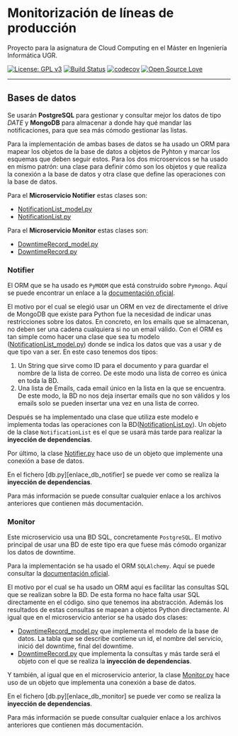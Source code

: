 # Monitorización de líneas de producción
Proyecto para la asignatura de Cloud Computing en el Máster en Ingeniería Informática UGR.
 
 
[![License: GPL v3](https://img.shields.io/badge/License-GPLv3-blue.svg)](https://www.gnu.org/licenses/gpl-3.0)
[![Build Status](https://travis-ci.org/ibe16/CC-19-20-Proyecto.svg?branch=master)](https://travis-ci.org/ibe16/CC-19-20-Proyecto)
[![codecov](https://codecov.io/gh/ibe16/CC-19-20-Proyecto/branch/master/graph/badge.svg)](https://codecov.io/gh/ibe16/CC-19-20-Proyecto)
[![Open Source Love](https://badges.frapsoft.com/os/v1/open-source.png?v=103)](https://github.com/ellerbrock/open-source-badges/)
 
 
---

## Bases de datos
Se usarán **PostgreSQL** para gestionar y consultar mejor los datos de tipo *DATE* y  **MongoDB** para almacenar a donde hay qué mandar las notificaciones, para que sea más cómodo gestionar las listas.

Para la implementación de ambas bases de datos se ha usado un ORM para mapear los objetos de la base de datos a objetos de Pyhton y marcar los esquemas que deben seguir estos. Para los dos microservicos se ha usado en mismo patrón: una clase para definir cómo son los objetos y que realiza la conexión a la base de datos y otra clase que define las operaciones con la base de datos. 

Para el **Microservicio Notifier** estas clases son:
- [NotificationList_model.py][enlace_NotificationList_model]
- [NotificationList.py][enlace_NotificationList]

Para el **Microservicio Monitor** estas clases son:
- [DowntimeRecord_model.py][enlace_DowntimeRecord_model]
- [DowntimeRecord.py][enlace_DowntimeRecord]

### Notifier
El ORM que se ha usado es `PyMODM` que está construido sobre `Pymongo`. Aquí se puede encontrar un enlace a la [documentación oficial][offi_docu_pymodm].

El motivo por el cual se elegió usar un ORM en vez de directamente el drive de MongoDB que existe para Python fue la necesidad de indicar unas restricciones sobre los datos. En concreto, en los emails que se almacenan, no deben ser una cadena cualquiera si no un email válido. Con el ORM es tan simple como hacer una clase que sea tu modelo ([NotificationList_model.py][enlace_NotificationList_model]) donde se indica los datos que vas a usar y de que tipo van a ser. En este caso tenemos dos tipos:
1. Un String que sirve como ID para el documento y para guardar el nombre de la lista de correo. De este modo una lista de correo es única en toda la BD.
2. Una lista de Emails, cada email único en la lista en la que se encuentra. De este modo, la BD no nos deja insertar emails que no son válidos y los emails solo se pueden insertar una vez en una lista de correo.

Después se ha implementado una clase que utiliza este modelo e implementa todas las operaciones con la BD([NotificationList.py][enlace_NotificationList]). Un objeto de la clase `NotificationList` es el que se usará más tarde para realizar la **inyección de dependencias**.

Por último, la clase [Notifier.py][enlace_Notifier] hace uso de un objeto que implemente una conexión a base de datos.

En el fichero [db.py][enlace_db_notifier] se puede ver como se realiza la **inyección de dependencias**.

Para más información se puede consultar cualquier enlace a los archivos anteriores que contienen más documentación.

### Monitor
Este microservicio usa una BD SQL, concretamente `PostgreSQL`. El motivo principal de usar una BD de este tipo era que fuese más cómodo organizar los datos de downtime. 

Para la implementación se ha usado el ORM `SQLAlchemy`. Aquí se puede consultar la [documentación oficial][offi_docu_sqlalchemy].

El motivo por el cual se ha usado un ORM aquí es facilitar las consultas SQL que se realizan sobre la BD. De esta forma no hace falta usar SQL directamente en el código. sino que tenemos ina abstracción. Además los resultados de estas consultas se mapean a objetos Python directamente. Al igual que en el microservicio anterior se ha usado dos clases:
- [DowntimeRecord_model.py][enlace_DowntimeRecord_model] que implementa el modelo de la base de datos. La tabla que se describe contiene un id, el nombre del servicio, inició del downtime, final del downtime.
- [DowntimeRecord.py][enlace_DowntimeRecord] que implementa la consultas y más tarde será el objeto con el que se realiza la **inyección de dependencias**.

Y también, al igual que en el microservicio anterior, la clase [Monitor.py][enlace_monitor] hace uso de un objeto que implementa una conexión a base de datos. 

En el fichero [db.py][enlace_db_monitor] se puede ver como se realiza la **inyección de dependencias**.

Para más información se puede consultar cualquier enlace a los archivos anteriores que contienen más documentación.

[enlace_DowntimeRecord]:https://github.com/ibe16/CC-19-20-Proyecto/blob/master/monitor/DowntimeRecord.py

[enlace_DowntimeRecord_model]:https://github.com/ibe16/CC-19-20-Proyecto/blob/master/monitor/DowntimeRecord_model.py 

[enlace_monitor]: https://github.com/ibe16/CC-19-20-Proyecto/blob/master/monitor/Monitor.py

[enlace_Notifier]: https://github.com/ibe16/CC-19-20-Proyecto/blob/master/notifier/Notifier.py

[enlace_NotificationList_model]:https://github.com/ibe16/CC-19-20-Proyecto/blob/master/notifier/NotificationList_model.py

[enlace_NotificationList]:https://github.com/ibe16/CC-19-20-Proyecto/blob/master/notifier/NotificationList.py

[offi_docu_pymodm]:https://pymodm.readthedocs.io/en/stable/

[offi_docu_sqlalchemy]:https://docs.sqlalchemy.org/en/13/